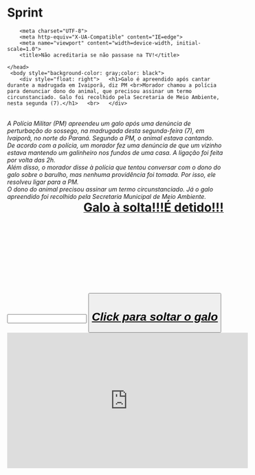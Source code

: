 # Sprint

<!DOCTYPE html>
<html lang="en">
    <head>

        <meta charset="UTF-8">
        <meta http-equiv="X-UA-Compatible" content="IE=edge">
        <meta name="viewport" content="width=device-width, initial-scale=1.0">
        <title>Não acreditaria se não passase na TV!</title>
      
    </head>
     <body style="background-color: gray;color: black">
        <div style="float: right">   <h1>Galo é apreendido após cantar durante a madrugada em Ivaiporã, diz PM <br>Morador chamou a polícia para denunciar dono do animal, que precisou assinar um termo circunstanciado. Galo foi recolhido pela Secretaria de Meio Ambiente, nesta segunda (7).</h1>   <br>   </div>
<div style="float: right"><i><br> A Polícia Militar (PM) apreendeu um galo após uma denúncia de perturbação do sossego, na madrugada desta segunda-feira (7), em Ivaiporã, no norte do Paraná. Segundo a PM, o animal estava cantando.<br>
    De acordo com a polícia, um morador fez uma denúncia de que um vizinho estava mantendo um galinheiro nos fundos de uma casa. A ligação foi feita por volta das 2h.<br>
    Além disso, o morador disse à polícia que tentou conversar com o dono do galo sobre o barulho, mas nenhuma providência foi tomada. Por isso, ele resolveu ligar para a PM.<br>
    O dono do animal precisou assinar um termo circunstanciado. Já o galo apreendido foi recolhido pela Secretaria Municipal de Meio Ambiente.</i> </div>
        <div style="float: inline-end;">
             <u><h1 style="display: inline;">Galo à solta!!!É detido!!!</h1></u><br>
        </div> 
   
    <div id="header">
    <!-- Galo Preso-->
    <img src="https://www.didigalvao.com.br/wp-content/uploads/2021/06/WhatsApp-Image-2021-06-07-at-11.00.00.jpeg" alt="Galo Preso" width="340" height="350">
    <!-- Galo Ainda Preso-->
    </div>

   <div>
       <input type="text" id="solto">
       <button onclick="alert('Galo solto '+solto.value)"><b><h1><i><u>Click para soltar o galo</u></i></h1></b></button><br>
    </div>
<div style="float: left">
    <iframe width="560" height="315" src="https://www.youtube.com/embed/DRglV_IfwRw" title="YouTube video player" frameborder="0" allow="accelerometer; autoplay; clipboard-write; encrypted-media; gyroscope; picture-in-picture" allowfullscreen></iframe>
</div>
    </body>

  </html>
